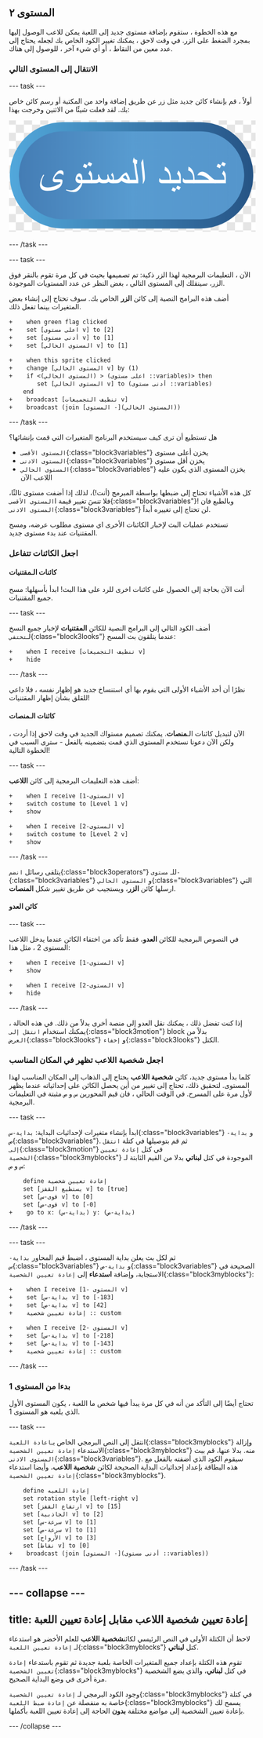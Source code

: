 ## المستوى ٢

مع هذه الخطوة ، ستقوم بإضافة مستوى جديد إلى اللعبة يمكن للاعب الوصول إليها بمجرد الضغط على الزر. في وقت لاحق ، يمكنك تغيير الكود الخاص بك لجعله يحتاج إلى عدد معين من النقاط ، أو أي شيء آخر ، للوصول إلى هناك.

### الانتقال إلى المستوى التالي

--- task ---

أولاً ، قم بإنشاء كائن جديد مثل زر عن طريق إضافة واحد من المكتبة أو رسم كائن خاص بك. لقد فعلت شيئًا من الاثنين وخرجت بهذا:

![كائن الزر لتبديل المستويات](images/levelButton.png)

--- /task ---

--- task ---

الآن ، التعليمات البرمجية لهذا الزر ذكية: تم تصميمها بحيث في كل مرة تقوم بالنقر فوق الزر، سينقلك إلى المستوى التالي ، بغض النظر عن عدد المستويات الموجودة.

أضف هذه البرامج النصية إلى كائن **الزر** الخاص بك. سوف تحتاج إلى إنشاء بعض المتغيرات بينما تفعل ذلك.

```blocks3
+    when green flag clicked
+    set [اعلى مستوى v] to [2]
+    set [أدنى مستوى v] to [1]
+    set [المستوى الحالي v] to [1]
```

```blocks3
+    when this sprite clicked
+    change [المستوى الحالي v] by (1)
+    if <(المستوى الحالي) > (اعلى مستوى ::variables)> then
        set [المستوى الحالي v] to (أدنى مستوى ::variables)
    end
+    broadcast [تنظيف التجميعات v]
+    broadcast (join [المستوى -](المستوى الحالي))
```

--- /task ---

هل تستطيع أن ترى كيف سيستخدم البرنامج المتغيرات التي قمت بإنشائها؟

+ `المستوى الأقصى`{:class="block3variables"} يخزن أعلى مستوى
+ `المستوى الادنى`{:class="block3variables"} يخزن أقل مستوى
+ `المستوى الحالي`{:class="block3variables"} يخزن المستوى الذي يكون عليه اللاعب الآن

كل هذه الأشياء تحتاج إلى ضبطها بواسطة المبرمج (أنت!)، لذلك إذا أضفت مستوى ثالثًا، فلا تنسَ تغيير قيمة ا`المستوى الأقصى`{:class="block3variables"}! وبالطبع فان `المستوى الادنى`{:class="block3variables"} لن تحتاج إلى تغييره أبداً.

تستخدم عمليات البث لإخبار الكائنات الأخرى اي مستوى مطلوب عرضه، ومسح المقتنيات عند بدء مستوى جديد.

### اجعل الكائنات تتفاعل

#### كائنات الـ**مقتنيات**

أنت الآن بحاجة إلى الحصول على كائنات اخرى للرد على هذا البث! ابدأ بأسهلها: مسح جميع المقتنيات.

--- task ---

أضف الكود التالي إلى البرامج النصية للكائن **المقتنيات** لإخبار جميع النسخ لـ`تختفي`{:class="block3looks"} عندما يتلقون بث المسح:

```blocks3
+    when I receive [تنظيف التجميعات v]
+    hide
```

--- /task ---

نظرًا أن أحد الأشياء الأولى التي يقوم بها أي استنساخ جديد هو إظهار نفسه ، فلا داعي للقلق بشأن إظهار المقتنيات!

#### كائنات الـ**منصات**

الآن لتبديل كائنات الـ**منصات**. يمكنك تصميم مستواك الجديد في وقت لاحق إذا أردت ، ولكن الآن دعونا نستخدم المستوى الذي قمت بتضمينه بالفعل - سترى السبب في الخطوة التالية!

--- task ---

أضف هذه التعليمات البرمجية إلى كائن **اللاعب**:

```blocks3
+    when I receive [المستوى-1 v]
+    switch costume to [Level 1 v]
+    show
```

```blocks3
+    when I receive [المستوى-2 v]
+    switch costume to [Level 2 v]
+    show
```

--- /task ---

يتلقى رسائل `انضم`{:class="block3operators"} للـ `مستوى-`{:class="block3variables"} و `المستوى الحالي`{:class="block3variables"} التي ارسلها كائن **الزر**، ويستجيب عن طريق تغيير شكل **المنصات**.

#### كائن **العدو**

--- task ---

في النصوص البرمجية للكائن **العدو**، فقط تأكد من اختفاء الكائن عندما يدخل اللاعب المستوى 2 ، مثل هذا:

```blocks3
+    when I receive [المستوى-1 v]
+    show
```

```blocks3
+    when I receive [المستوى-2 v]
+    hide
```

--- /task ---

إذا كنت تفضل ذلك ، يمكنك نقل العدو إلى منصة أخرى بدلاً من ذلك. في هذه الحالة ، يمكنك استخدام `انتقل إلى`{:class="block3motion"} block بدلاً من `العرض`{:class="block3looks"} و `إخفاء`{:class="block3looks"} الكتل.

### اجعل **شخصية اللاعب** تظهر في المكان المناسب

كلما بدأ مستوى جديد، كائن **شخصية اللاعب** يحتاج إلى الذهاب إلى المكان المناسب لهذا المستوى. لتحقيق ذلك، تحتاج إلى تغيير من أين يحصل الكائن على إحداثياته عندما يظهر لأول مرة على المسرح. في الوقت الحالي ، فان قيم المحورين `س` و `ص` مثبتة في التعليمات البرمجية.

--- task ---

ابدأ بإنشاء متغيرات لإحداثيات البداية: `بداية-س`{:class="block3variables"} و `بداية-ص`{:class="block3variables"}. ثم قم بتوصيلها في كتلة `انتقل إلى`{:class="block3motion"} في كتل `إعادة تعيين الشخصية`{:class="block3myblocks"} الموجودة في كتل **لبناتي** بدلا من القيم الثابتة لـ `س` و `ص`:

```blocks3
    define إعادة تعيين شخصية
    set [يستطيع القفز v] to [true]
    set [قوى-س v] to [0]
    set [قوى-ص v] to [-0]
+    go to x: (بداية-س) y: (بداية-ص)
```


--- /task ---

--- task ---

ثم لكل بث يعلن بداية المستوى ، اضبط قيم المحاور `بداية-س`{:class="block3variables"} و `بداية-ص`{:class="block3variables"} الصحيحة في الاستجابة، وإضافة **استدعاء** إلى `إعادة تعيين الشخصية`{:class="block3myblocks"}:

```blocks3
+    when I receive [المستوى -1 v]
+    set [بداية-س v] to [-183]
+    set [بداية-ص v] to [42]
+    إعادة تعيين شخصية :: custom
```

```blocks3
+    when I receive [المستوى -2 v]
+    set [بداية-س v] to [-218]
+    set [بداية-ص v] to [-143]
+    إعادة تعيين شخصية :: custom
```

--- /task ---

### بدءا من المستوى 1

تحتاج أيضًا إلى التأكد من أنه في كل مرة يبدأ فيها شخص ما اللعبة ، يكون المستوى الأول الذي يلعبه هو المستوى 1.

--- task ---

انتقل إلى النص البرمجي الخاص بـ`اعادة اللعبة`{:class="block3myblocks"} وإزالة الاستدعاء `إعادة تعيين الشخصية`{:class="block3myblocks"} منه. بدلا عنها، قم ببث `المستوى الادنى`{:class="block3variables"}. سيقوم الكود الذي أضفته بالفعل مع هذه البطاقة بإعداد إحداثيات البداية الصحيحة لكائن **شخصية اللاعب**، وأيضا استدعاء `إعادة تعيين الشخصية`{:class="block3myblocks"}.

```blocks3
    define إعادة اللعبه
    set rotation style [left-right v]
    set [ارتفاع القفز v] to [15]
    set [الجاذبية v] to [2]
    set [سرعة-س v] to [1]
    set [سرعة-ص v] to [1]
    set [الأرواح v] to [3]
    set [نقاط v] to [0]
+    broadcast (join [المستوى -](أدنى مستوى ::variables))
```
--- /task ---

--- collapse ---
---
title: إعادة تعيين شخصية اللاعب مقابل إعادة تعيين اللعبة
---

لاحظ أن الكتلة الأولى في النص الرئيسي لكائن**شخصية اللاعب** للعلم الأخضر هو استدعاء لـ `إعادة تعيين اللعبة`{:class="block3myblocks"} كتل **لبناتي**.

تقوم هذه الكتلة بإعداد جميع المتغيرات الخاصة بلعبة جديدة ثم تقوم باستدعاء `إعادة تعيين الشخصية`{:class="block3myblocks"} في كتل **لبناتي**، والذي يضع الشخصية مرة أخرى في وضع البداية الصحيح.

وجود الكود البرمجي لـ `إعادة تعيين الشخصية`{:class="block3myblocks"} في كتلة خاصة به منفصلة عن `إعادة ضبط اللعبة`{:class="block3myblocks"} يسمح لك بإعادة تعيين الشخصية إلى مواضع مختلفة **بدون** الحاجة إلى إعادة تعيين اللعبة بأكملها.

--- /collapse ---
